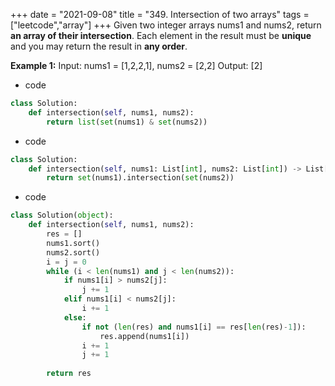 +++
date = "2021-09-08"
title = "349. Intersection of two arrays"
tags = ["leetcode","array"]
+++
Given two integer arrays nums1 and nums2, return __an array of their intersection__. Each element in the result must be **unique** and you may return the result in **any order**.
 
**Example 1:**
Input: nums1 = [1,2,2,1], nums2 = [2,2] Output: [2]

- code
```py
class Solution:
    def intersection(self, nums1, nums2):
        return list(set(nums1) & set(nums2))

```
- code
```py
class Solution:
    def intersection(self, nums1: List[int], nums2: List[int]) -> List[int]:
        return set(nums1).intersection(set(nums2))


```
- code
```py
class Solution(object):
    def intersection(self, nums1, nums2):
        res = []
        nums1.sort()
        nums2.sort()
        i = j = 0
        while (i < len(nums1) and j < len(nums2)):
            if nums1[i] > nums2[j]:
                j += 1
            elif nums1[i] < nums2[j]:
                i += 1
            else:
                if not (len(res) and nums1[i] == res[len(res)-1]):
                    res.append(nums1[i])
                i += 1
                j += 1
        
        return res

```
